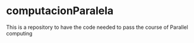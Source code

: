 # computacionParalela
This is a repository to have the code needed to pass the course of Parallel computing

